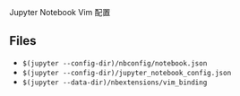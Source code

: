 Jupyter Notebook Vim 配置

## Files

- `$(jupyter --config-dir)/nbconfig/notebook.json`
- `$(jupyter --config-dir)/jupyter_notebook_config.json`
- `$(jupyter --data-dir)/nbextensions/vim_binding`
